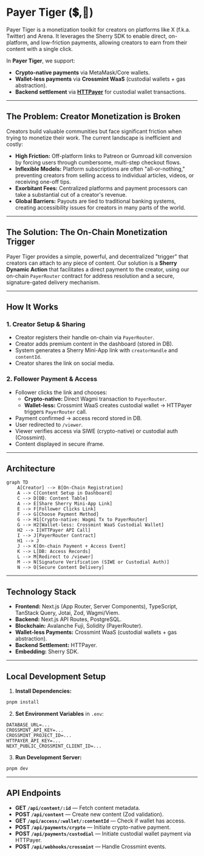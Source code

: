 # **Payer Tiger (💲,🐅)**

Payer Tiger is a monetization toolkit for creators on platforms like X (f.k.a. Twitter) and Arena. It leverages the Sherry SDK to enable direct, on-platform, and low-friction payments, allowing creators to earn from their content with a single click.

In **Payer Tiger**, we support:

- **Crypto-native payments** via MetaMask/Core wallets.
- **Wallet-less payments** via **Crossmint WaaS** (custodial wallets + gas abstraction).
- **Backend settlement** via [**HTTPayer**](https://github.com/brandynhamilton/httpayer) for custodial wallet transactions.

---

## **The Problem: Creator Monetization is Broken**

Creators build valuable communities but face significant friction when trying to monetize their work. The current landscape is inefficient and costly:

- **High Friction:** Off-platform links to Patreon or Gumroad kill conversion by forcing users through cumbersome, multi-step checkout flows.
- **Inflexible Models:** Platform subscriptions are often "all-or-nothing," preventing creators from selling access to individual articles, videos, or receiving one-off tips.
- **Exorbitant Fees:** Centralized platforms and payment processors can take a substantial cut of a creator's revenue.
- **Global Barriers:** Payouts are tied to traditional banking systems, creating accessibility issues for creators in many parts of the world.

---

## **The Solution: The On-Chain Monetization Trigger**

Payer Tiger provides a simple, powerful, and decentralized "trigger" that creators can attach to any piece of content. Our solution is a **Sherry Dynamic Action** that facilitates a direct payment to the creator, using our on-chain `PayerRouter` contract for address resolution and a secure, signature-gated delivery mechanism.

---

## **How It Works**

### **1. Creator Setup & Sharing**

- Creator registers their handle on-chain via `PayerRouter`.
- Creator adds premium content in the dashboard (stored in DB).
- System generates a Sherry Mini-App link with `creatorHandle` and `contentId`.
- Creator shares the link on social media.

### **2. Follower Payment & Access**

- Follower clicks the link and chooses:
  - **Crypto-native:** Direct Wagmi transaction to `PayerRouter`.
  - **Wallet-less:** Crossmint WaaS creates custodial wallet → HTTPayer triggers `PayerRouter` call.
- Payment confirmed → access record stored in DB.
- User redirected to `/viewer`.
- Viewer verifies access via SIWE (crypto-native) or custodial auth (Crossmint).
- Content displayed in secure iframe.

---

## **Architecture**

```mermaid
graph TD
    A[Creator] --> B[On-Chain Registration]
    A --> C[Content Setup in Dashboard]
    C --> D[DB: Content Table]
    A --> E[Share Sherry Mini-App Link]
    E --> F[Follower Clicks Link]
    F --> G[Choose Payment Method]
    G --> H1[Crypto-native: Wagmi Tx to PayerRouter]
    G --> H2[Wallet-less: Crossmint WaaS Custodial Wallet]
    H2 --> I[HTTPayer API Call]
    I --> J[PayerRouter Contract]
    H1 --> J
    J --> K[On-chain Payment + Access Event]
    K --> L[DB: Access Records]
    L --> M[Redirect to /viewer]
    M --> N[Signature Verification (SIWE or Custodial Auth)]
    N --> O[Secure Content Delivery]
```

---

## **Technology Stack**

- **Frontend:** Next.js (App Router, Server Components), TypeScript, TanStack Query, Jotai, Zod, Wagmi/Viem.
- **Backend:** Next.js API Routes, PostgreSQL.
- **Blockchain:** Avalanche Fuji, Solidity (PayerRouter).
- **Wallet-less Payments:** Crossmint WaaS (custodial wallets + gas abstraction).
- **Backend Settlement:** HTTPayer.
- **Embedding:** Sherry SDK.

---

## **Local Development Setup**

1. **Install Dependencies:**

```bash
pnpm install
```

2. **Set Environment Variables** in `.env`:

```
DATABASE_URL=...
CROSSMINT_API_KEY=...
CROSSMINT_PROJECT_ID=...
HTTPAYER_API_KEY=...
NEXT_PUBLIC_CROSSMINT_CLIENT_ID=...
```

3. **Run Development Server:**

```bash
pnpm dev
```

---

## **API Endpoints**

- **GET `/api/content/:id`** — Fetch content metadata.
- **POST `/api/content`** — Create new content (Zod validation).
- **GET `/api/access/:wallet/:contentId`** — Check if wallet has access.
- **POST `/api/payments/crypto`** — Initiate crypto-native payment.
- **POST `/api/payments/custodial`** — Initiate custodial wallet payment via HTTPayer.
- **POST `/api/webhooks/crossmint`** — Handle Crossmint events.
